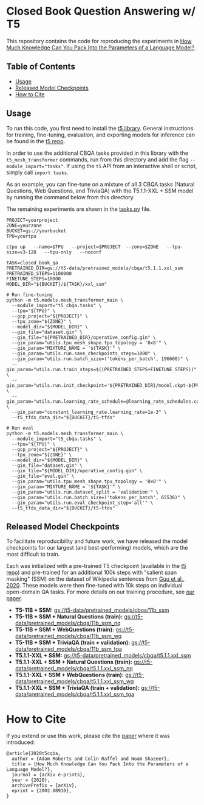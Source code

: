 # Closed Book Question Answering w/ T5

This repository contains the code for reproducing the experiments in
[How Much Knowledge Can You Pack Into the Parameters of a Language Model?](https://arxiv.org/abs/2002.08910).

## Table of Contents

* [Usage](#usage)
* [Released Model Checkpoints](#released-model-checkpoints)
* [How to Cite](#how-to-cite)

## Usage

To run this code, you first need to install the
[t5 library](https://pypi.org/project/t5/). General instructions for training, fine-tuning, evaluation, and exporting models for inference can be found in the [t5 repo](https://github.com/google-research/text-to-text-transfer-transformer).

In order to use the additional CBQA tasks provided in this library with the `t5_mesh_transformer` commands, run from this directory and add the flag `--module_import="tasks"`.
If using the `t5` API from an interactive shell or script, simply call `import tasks`.

As an example, you can fine-tune on a mixture of all 3 CBQA tasks
(Natural Questions, Web Questions, and TriviaQA) with the
T5.1.1-XXL + SSM model by running the command below from this directory.

The remaining experiments are shown in the [tasks.py](tasks.py) file.

```shell
PROJECT=yourproject
ZONE=yourzone
BUCKET=gs://yourbucket
TPU=yourtpu

ctpu up   --name=$TPU   --project=$PROJECT  --zone=$ZONE   --tpu-size=v3-128   --tpu-only   --noconf

TASK=closed_book_qa
PRETRAINED_DIR=gs://t5-data/pretrained_models/cbqa/t5.1.1.xxl_ssm
PRETRAINED_STEPS=1100000
FINETUNE_STEPS=10000
MODEL_DIR="${BUCKET}/${TASK}/xxl_ssm"

# Run fine-tuning
python -m t5.models.mesh_transformer_main \
  --module_import="t5_cbqa.tasks" \
  --tpu="${TPU}" \
  --gcp_project="${PROJECT}" \
  --tpu_zone="${ZONE}" \
  --model_dir="${MODEL_DIR}" \
  --gin_file="dataset.gin" \
  --gin_file="${PRETRAINED_DIR}/operative_config.gin" \
  --gin_param="utils.tpu_mesh_shape.tpu_topology = '8x8'" \
  --gin_param="MIXTURE_NAME = '${TASK}'" \
  --gin_param="utils.run.save_checkpoints_steps=1000" \
  --gin_param="utils.run.batch_size=('tokens_per_batch', 196608)" \
  --gin_param="utils.run.train_steps=$((PRETRAINED_STEPS+FINETUNE_STEPS))" \
  --gin_param="utils.run.init_checkpoint='${PRETRAINED_DIR}/model.ckpt-${PRETRAINED_STEPS}'" \
  --gin_param="utils.run.learning_rate_schedule=@learning_rate_schedules.constant_learning_rate" \
  --gin_param="constant_learning_rate.learning_rate=1e-3" \
  --t5_tfds_data_dir="${BUCKET}/t5-tfds"

# Run eval
python -m t5.models.mesh_transformer_main \
  --module_import="t5_cbqa.tasks" \
  --tpu="${TPU}" \
  --gcp_project="${PROJECT}" \
  --tpu_zone="${ZONE}" \
  --model_dir="${MODEL_DIR}" \
  --gin_file="dataset.gin" \
  --gin_file="${MODEL_DIR}/operative_config.gin" \
  --gin_file="eval.gin" \
  --gin_param="utils.tpu_mesh_shape.tpu_topology = '8x8'" \
  --gin_param="MIXTURE_NAME = '${TASK}'" \
  --gin_param="utils.run.dataset_split = 'validation'" \
  --gin_param="utils.run.batch_size=('tokens_per_batch', 65536)" \
  --gin_param="utils.run.eval_checkpoint_step='all'" \
  --t5_tfds_data_dir="${BUCKET}/t5-tfds"
```

## Released Model Checkpoints

To facilitate reproducibility and future work, we have released the model checkpoints for our largest (and best-performing) models, which are the most difficult to train.

Each was initialized with a pre-trained T5 checkpoint (available in the
[t5 repo](https://github.com/google-research/text-to-text-transfer-transformer#released-model-checkpoints))
and pre-trained for an additional 100k steps with "salient span masking" (SSM) on the dataset of Wikipedia sentences from [Guu et al., 2020](https://arxiv.org/pdf/2002.08909.pdf).
These models were then fine-tuned with 10k steps on individual open-domain QA tasks. For more details on our training procedure, see [our paper](https://arxiv.org/abs/2002.08910).

* **T5-11B + SSM:** [gs://t5-data/pretrained_models/cbqa/11b_ssm](https://console.cloud.google.com/storage/browser/t5-data/pretrained_models/cbqa/11b_ssm)
* **T5-11B + SSM + Natural Questions (train):** [gs://t5-data/pretrained_models/cbqa/11b_ssm_nq](https://console.cloud.google.com/storage/browser/t5-data/pretrained_models/cbqa/11b_ssm_nq)
* **T5-11B + SSM + WebQuestions (train):** [gs://t5-data/pretrained_models/cbqa/11b_ssm_wq](https://console.cloud.google.com/storage/browser/t5-data/pretrained_models/cbqa/11b_ssm_wq)
* **T5-11B + SSM + TriviaQA (train + validation):** [gs://t5-data/pretrained_models/cbqa/11b_ssm_tqa](https://console.cloud.google.com/storage/browser/t5-data/pretrained_models/cbqa/11b_ssm_tqa)
* **T5.1.1-XXL + SSM:** [gs://t5-data/pretrained_models/cbqa/t5.1.1.xxl_ssm](https://console.cloud.google.com/storage/browser/t5-data/pretrained_models/cbqa/t5.1.1.xxl_ssm)
* **T5.1.1-XXL + SSM + Natural Questions (train):** [gs://t5-data/pretrained_models/cbqa/t5.1.1.xxl_ssm_nq](https://console.cloud.google.com/storage/browser/t5-data/pretrained_models/cbqa/t5.1.1.xxl_ssm_nq)
* **T5.1.1-XXL + SSM + WebQuestions (train):** [gs://t5-data/pretrained_models/cbqa/t5.1.1.xxl_ssm_wq](https://console.cloud.google.com/storage/browser/t5-data/pretrained_models/cbqa/t5.1.1.xxl_ssm_wq)
* **T5.1.1-XXL + SSM + TriviaQA (train + validation):** [gs://t5-data/pretrained_models/cbqa/t5.1.1.xxl_ssm_tqa](https://console.cloud.google.com/storage/browser/t5-data/pretrained_models/cbqa/t5.1.1.xxl_ssm_tqa)

# How to Cite
If you extend or use this work, please cite the [paper](https://arxiv.org/abs/2002.08910) where it was introduced:

```
@article{2020t5cqba,
  author = {Adam Roberts and Colin Raffel and Noam Shazeer},
  title = {How Much Knowledge Can You Pack Into the Parameters of a Language Model?},
  journal = {arXiv e-prints},
  year = {2020},
  archivePrefix = {arXiv},
  eprint = {2002.08910},
}
```
